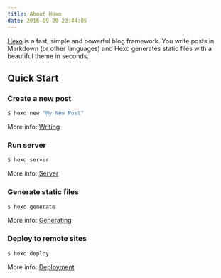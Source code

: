 ```yaml
---
title: About Hexo
date: 2016-09-20 23:44:05
---
```

[Hexo](https://hexo.io/) is a fast, simple and powerful blog framework. You write posts in Markdown (or other languages) and Hexo generates static files with a beautiful theme in seconds.
## Quick Start

### Create a new post

``` bash
$ hexo new "My New Post"
```

More info: [Writing](https://hexo.io/docs/writing.html)

### Run server

``` bash
$ hexo server
```

More info: [Server](https://hexo.io/docs/server.html)

### Generate static files

``` bash
$ hexo generate
```

More info: [Generating](https://hexo.io/docs/generating.html)

### Deploy to remote sites

``` bash
$ hexo deploy
```

More info: [Deployment](https://hexo.io/docs/deployment.html)
